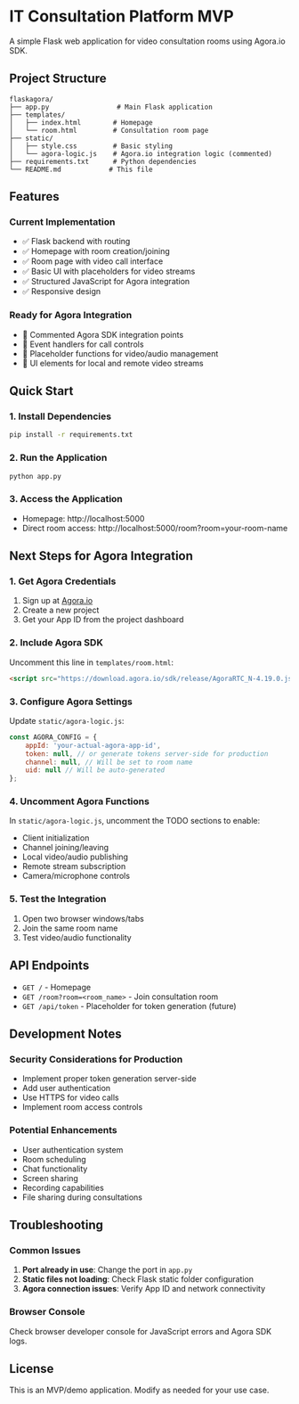 # IT Consultation Platform MVP

A simple Flask web application for video consultation rooms using Agora.io SDK.

## Project Structure

```
flaskagora/
├── app.py                 # Main Flask application
├── templates/
│   ├── index.html        # Homepage
│   └── room.html         # Consultation room page
├── static/
│   ├── style.css         # Basic styling
│   └── agora-logic.js    # Agora.io integration logic (commented)
├── requirements.txt      # Python dependencies
└── README.md            # This file
```

## Features

### Current Implementation
- ✅ Flask backend with routing
- ✅ Homepage with room creation/joining
- ✅ Room page with video call interface
- ✅ Basic UI with placeholders for video streams
- ✅ Structured JavaScript for Agora integration
- ✅ Responsive design

### Ready for Agora Integration
- 🔄 Commented Agora SDK integration points
- 🔄 Event handlers for call controls
- 🔄 Placeholder functions for video/audio management
- 🔄 UI elements for local and remote video streams

## Quick Start

### 1. Install Dependencies
```bash
pip install -r requirements.txt
```

### 2. Run the Application
```bash
python app.py
```

### 3. Access the Application
- Homepage: http://localhost:5000
- Direct room access: http://localhost:5000/room?room=your-room-name

## Next Steps for Agora Integration

### 1. Get Agora Credentials
1. Sign up at [Agora.io](https://www.agora.io/)
2. Create a new project
3. Get your App ID from the project dashboard

### 2. Include Agora SDK
Uncomment this line in `templates/room.html`:
```html
<script src="https://download.agora.io/sdk/release/AgoraRTC_N-4.19.0.js"></script>
```

### 3. Configure Agora Settings
Update `static/agora-logic.js`:
```javascript
const AGORA_CONFIG = {
    appId: 'your-actual-agora-app-id',
    token: null, // or generate tokens server-side for production
    channel: null, // Will be set to room name
    uid: null // Will be auto-generated
};
```

### 4. Uncomment Agora Functions
In `static/agora-logic.js`, uncomment the TODO sections to enable:
- Client initialization
- Channel joining/leaving
- Local video/audio publishing
- Remote stream subscription
- Camera/microphone controls

### 5. Test the Integration
1. Open two browser windows/tabs
2. Join the same room name
3. Test video/audio functionality

## API Endpoints

- `GET /` - Homepage
- `GET /room?room=<room_name>` - Join consultation room
- `GET /api/token` - Placeholder for token generation (future)

## Development Notes

### Security Considerations for Production
- Implement proper token generation server-side
- Add user authentication
- Use HTTPS for video calls
- Implement room access controls

### Potential Enhancements
- User authentication system
- Room scheduling
- Chat functionality
- Screen sharing
- Recording capabilities
- File sharing during consultations

## Troubleshooting

### Common Issues
1. **Port already in use**: Change the port in `app.py`
2. **Static files not loading**: Check Flask static folder configuration
3. **Agora connection issues**: Verify App ID and network connectivity

### Browser Console
Check browser developer console for JavaScript errors and Agora SDK logs.

## License

This is an MVP/demo application. Modify as needed for your use case.
